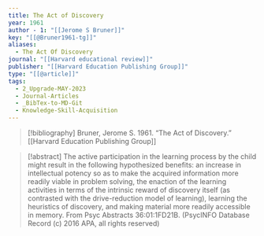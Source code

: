 ```yaml
---
title: The Act of Discovery
year: 1961
author - 1: "[[Jerome S Bruner]]"
key: "[[@Bruner1961-tg]]"
aliases:
  - The Act Of Discovery
journal: "[[Harvard educational review]]"
publisher: "[[Harvard Education Publishing Group]]"
type: "[[@article]]"
tags:
  - 2_Upgrade-MAY-2023
  - Journal-Articles
  - _BibTex-to-MD-Git
  - Knowledge-Skill-Acquisition
---
```


> [!bibliography]
> Bruner, Jerome S. 1961. “The Act of Discovery.” [[Harvard Education Publishing Group]]

> [!abstract]
> The active participation in the learning process by the child might result in the following hypothesized benefits: an increase in intellectual potency so as to make the acquired information more readily viable in problem solving, the enaction of the learning activities in terms of the intrinsic reward of discovery itself (as contrasted with the drive-reduction model of learning), learning the heuristics of discovery, and making material more readily accessible in memory. From Psyc Abstracts 36:01:1FD21B. (PsycINFO Database Record (c) 2016 APA, all rights reserved)